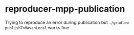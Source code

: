 # reproducer-mpp-publication

Trying to reproduce an error during publication but `./gradlew publishToMavenLocal` works fine

